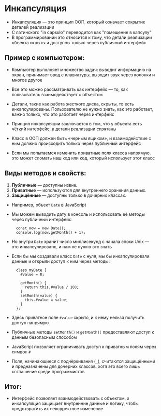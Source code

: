# Инкапсуляция

- Инкапсуляция — это принцип ООП, который означает сокрытие деталей реализации
- С латинского "in capsulo" переводится как "помещение в капсулу"
- В программировании это относится к тому, что детали реализации объекта скрыты и доступны только через публичный интерфейс

## Пример с компьютером:

- Компьютер выполняет множество задач: выводит информацию на экран, принимает ввод с клавиатуры, выводит звук через колонки и многое другое
- Все это можно рассматривать как интерфейс — то, как пользователь взаимодействует с объектом
- Детали, такие как работа жесткого диска, скрыты, то есть инкапсулированы. Пользователю не нужно знать, как это работает, важно только, что это работает через интерфейс

- Принцип инкапсуляции заключается в том, что у объекта есть чёткий интерфейс, а детали реализации спрятаны
- Класс в ООП должен быть «черным ящиком», и взаимодействие с ним должно происходить только через публичный интерфейс
- Если мы попытаемся изменить приватные поля класса напрямую, это может сломать наш код или код, который использует этот класс

## Виды методов и свойств:

1. **Публичные** — доступны извне.
2. **Приватные** — используются для внутреннего хранения данных.
3. **Защищённые** — доступны только в дочерних классах.

- Например, объект `Date` в JavaScript
- Мы можем выводить дату в консоль и использовать её методы через публичный интерфейс:

        const now = new Date();
        console.log(now.getMonth() + 1);

- Но внутри `Date` хранит число миллисекунд с начала эпохи Unix — это инкапсулировано, и нам не нужно это знать

- Если бы мы создавали класс `Date` с нуля, мы бы инкапсулировали данные и открыли доступ к ним через методы:

        class myDate {
          #value = 0;

          getMonth() {
            return this.#value / 100;
          }
          setMonth(value) {
            this.#value = value;
          }
        };

- Здесь приватное поле `#value` скрыто, и к нему нельзя получить доступ напрямую
- Публичные методы `setMonth()` и `getMonth()` предоставляют доступ к данным безопасным способом

- JavaScript позволяет ограничивать доступ к приватным полям через символ `#`
- Поля, начинающиеся с подчёркивания (`_`), считаются защищёнными и предназначены для дочерних классов, хотя это всего лишь соглашение среди программистов

## Итог:

- Интерфейс позволяет взаимодействовать с объектом, а инкапсуляция защищает внутренние данные и логику, чтобы предотвратить их некорректное изменение
